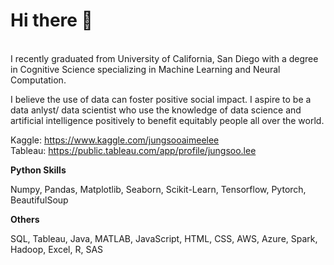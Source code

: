 # Hi there 👋 

<p>
  <br>
I recently graduated from University of California, San Diego with a degree in Cognitive Science specializing in Machine Learning and Neural Computation. 

I believe the use of data can foster positive social impact. I aspire to be a data anlyst/ data scientist who use the knowledge of data science and artificial intelligence positively to benefit equitably people all over the world.

Kaggle: https://www.kaggle.com/jungsooaimeelee<br>
Tableau: https://public.tableau.com/app/profile/jungsoo.lee
</p>
<b>Python Skills</b>
<p>
  Numpy, Pandas, Matplotlib, Seaborn, Scikit-Learn, Tensorflow, Pytorch, BeautifulSoup

</p>
<b>Others</b>
<p>
  SQL, Tableau, Java, MATLAB, JavaScript, HTML, CSS, AWS, Azure, Spark, Hadoop, Excel, R, SAS

  
<!--
**jungsoolee123/jungsoolee123** is a ✨ _special_ ✨ repository because its `README.md` (this file) appears on your GitHub profile.

Here are some ideas to get you started:

- 🔭 I’m currently working on ...
- 🌱 I’m currently learning ...
- 👯 I’m looking to collaborate on ...
- 🤔 I’m looking for help with ...
- 💬 Ask me about ...
- 📫 How to reach me: ...
- 😄 Pronouns: ...
- ⚡ Fun fact: ...
-->
